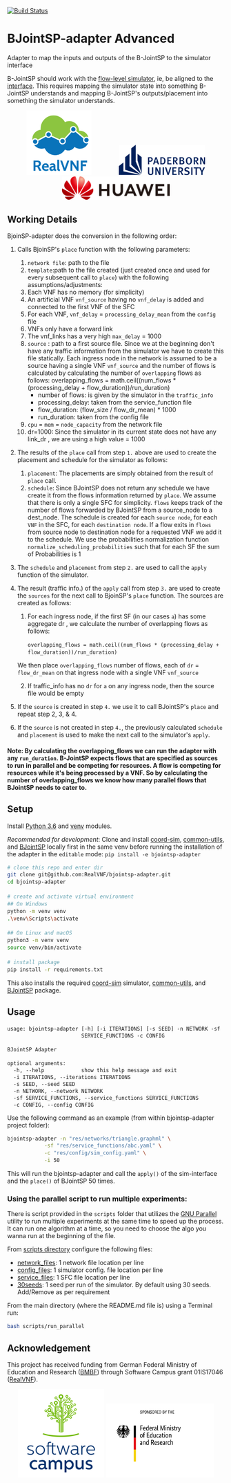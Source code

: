 [![Build Status](https://travis-ci.com/RealVNF/bjointsp-adapter.svg?branch=master)](https://travis-ci.com/RealVNF/bjointsp-adapter)

# BJointSP-adapter Advanced

Adapter to map the inputs and outputs of the B-JointSP to the simulator interface

B-JointSP should work with the [flow-level simulator](https://github.com/RealVNF/coordination-simulation), ie, be aligned to the [interface](https://github.com/RealVNF/coordination-simulation/blob/master/src/siminterface/interface/siminterface.py). This requires mapping the simulator state into something B-JointSP understands and mapping B-JointSP's outputs/placement into something the simulator understands.

<p align="center">
  <img src="docs/realvnf_logo.png" height="150" hspace="30"/>
	<img src="docs/upb.png" width="200" hspace="30"/>
	<img src="docs/huawei_horizontal.png" width="250" hspace="30"/>
</p>

## Working Details

BjoinSP-adapter does the conversion in the following order:

1. Calls BjoinSP's `place` function with the following parameters:
   1. `network file`: path to the file
   2. `template`:path to the file created (just created once and used for every subsequent call to `place`) with the following assumptions/adjustments:
   3. Each VNF has no memory (for simplicity)
   4. An artificial VNF `vnf_source` having no `vnf_delay` is added and connected to the first VNF of the SFC
   5. For each VNF, `vnf_delay` = `processing_delay_mean` from the `config` file
   6. VNFs only have a forward link
   7. The vnf_links has a very high `max_delay` = 1000
   8. `source` : path to a first source file. Since we at the beginning don't have any traffic information from the simulator we have to create this file statically. Each ingress node in the network is assumed to be a source having a single VNF `vnf_source` and the number of flows is calculated by calculating the number of `overlapping` flows as follows:
      overlapping_flows = math.ceil((num_flows \* (processing_delay + flow_duration))/run_duration)
      - number of flows: is given by the simulator in the `traffic_info`
      - processing_delay: taken from the service_function file
      - flow_duration: (flow_size / flow_dr_mean) \* 1000
      - run_duration: taken from the config file
   9. `cpu` = `mem` = `node_capacity` from the network file
   10. dr=1000: Since the simulator in its current state does not have any link_dr , we are using a high value = 1000
2. The results of the `place` call from step `1.` above are used to create the placement and schedule for the simulator as follows:
   1. `placement`: The placements are simply obtained from the result of `place` call.
   2. `schedule`: Since BJointSP does not return any schedule we have create it from the flows information returned by `place`. We assume that there is only a single SFC for simplicity. `flows` keeps track of the number of flows forwarded by BJointSP from a source_node to a dest_node. The schedule is created for each `source node`, for each `VNF` in the SFC, for each `destination node`. If a flow exits in `flows` from source node to destination node for a requested VNF we add it to the schedule. We use the probabilities normalization function `normalize_scheduling_probabilities` such that for each SF the sum of Probabilities is 1
3. The `schedule` and `placement` from step `2.` are used to call the `apply` function of the simulator.
4. The result (traffic info.) of the `apply` call from step `3.` are used to create the `sources` for the next call to BjoinSP's `place` function. The sources are created as follows:

   1. For each ingress node, if the first SF (in our cases `a`) has some aggregate dr , we calculate the number of overlapping flows as follows:

      `overlapping_flows = math.ceil((num_flows * (processing_delay + flow_duration))/run_duration)`

   We then place `overlapping_flows` number of flows, each of `dr` = `flow_dr_mean` on that ingress node with a single VNF `vnf_source`

   2. If traffic_info has no `dr` for `a` on any ingress node, then the source file would be empty

5. If the `source` is created in step `4.` we use it to call BJointSP's `place` and repeat step 2, 3, & 4.
6. If the `source` is not created in step `4.`, the previously calculated `schedule` and `placement` is used to make the next call to the simulator's `apply`.

#### Note: By calculating the overlapping_flows we can run the adapter with any `run_duration`. B-JointSP expects flows that are specified as sources to run in parallel and be competing for resources. A flow is competing for resources while it's being processed by a VNF. So by calculating the number of overlapping_flows we know how many parallel flows that BJointSP needs to cater to.

## Setup

Install [Python 3.6](https://www.python.org/downloads/release/) and [venv](https://docs.python.org/3/library/venv.html) modules.

_Recommended for development_: Clone and install [coord-sim](https://github.com/RealVNF/coord-sim), [common-utils](https://github.com/RealVNF/common-utils), and [BJointSP](https://github.com/CN-UPB/B-JointSP) locally first in the same venv before running the installation of the adapter in the `editable` mode: `pip install -e bjointsp-adapter`

```bash
# clone this repo and enter dir
git clone git@github.com:RealVNF/bjointsp-adapter.git
cd bjointsp-adapter

# create and activate virtual environment
## On Windows
python -m venv venv
.\venv\Scripts\activate

## On Linux and macOS
python3 -m venv venv
source venv/bin/activate

# install package
pip install -r requirements.txt
```
This also installs the required [coord-sim](https://github.com/RealVNF/coord-sim) simulator, [common-utils](https://github.com/RealVNF/common-utils), and [BJointSP](https://github.com/CN-UPB/B-JointSP) package.

## Usage

```
usage: bjointsp-adapter [-h] [-i ITERATIONS] [-s SEED] -n NETWORK -sf
                        SERVICE_FUNCTIONS -c CONFIG

BJointSP Adapter

optional arguments:
  -h, --help            show this help message and exit
  -i ITERATIONS, --iterations ITERATIONS
  -s SEED, --seed SEED
  -n NETWORK, --network NETWORK
  -sf SERVICE_FUNCTIONS, --service_functions SERVICE_FUNCTIONS
  -c CONFIG, --config CONFIG
```

Use the following command as an example (from within bjointsp-adapter project folder):

```bash
bjointsp-adapter -n "res/networks/triangle.graphml" \
            -sf "res/service_functions/abc.yaml" \
            -c "res/config/sim_config.yaml" \
            -i 50
```

This will run the bjointsp-adapter and call the `apply()` of the sim-interface and the `place()` of BJointSP 50 times.

### Using the parallel script to run multiple experiments:

There is script provided in the `scripts` folder that utilizes the [GNU Parallel](https://www.gnu.org/software/parallel/) utility to run multiple experiments at the same time to speed up the process. It can run one algorithm at a time, so you need to choose the algo you wanna run at the beginning of the file.

From [scripts directory](scripts) configure the following files:

- [network_files](scripts/network_files.txt): 1 network file location per line
- [config_files](scripts/config_files.txt): 1 simulator config. file location per line
- [service_files](scripts/service_files.txt): 1 SFC file location per line
- [30seeds](scripts/30seeds.txt): 1 seed per run of the simulator. By default using 30 seeds. Add/Remove as per requirement

From the main directory (where the README.md file is) using a Terminal run:

```bash
bash scripts/run_parallel
```

## Acknowledgement

This project has received funding from German Federal Ministry of Education and Research ([BMBF](https://www.bmbf.de/)) through Software Campus grant 01IS17046 ([RealVNF](https://realvnf.github.io/)).

<p align="center">
	<img src="docs/software_campus.png" width="200"/>
	<img src="docs/BMBF_sponsored_by.jpg" width="250"/>
</p>
